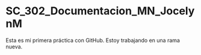 # SC_302_Documentacion_MN_JocelynM
Esta	es	mi	primera	práctica	con	GitHub.
Estoy	trabajando	en	una	rama	nueva.